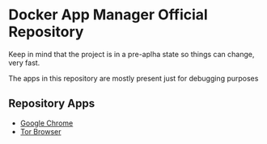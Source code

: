 # Docker App Manager Official Repository

Keep in mind that the project is in a pre-aplha state so things can change, very fast.

The apps in this repository are mostly present just for debugging purposes

## Repository Apps

* [Google Chrome](https://github.com/docker-app-manager/docker-apps/tree/google-chrome)
* [Tor Browser](https://github.com/docker-app-manager/docker-apps/tree/torbrowser)